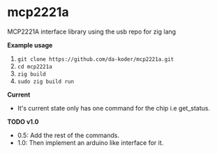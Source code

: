 # mcp2221a
MCP2221A interface library using the usb repo for zig lang

**Example usage**
1. `git clone https://github.com/da-koder/mcp2221a.git`
2. `cd mcp2221a`
3. `zig build`
4. `sudo zig build run`

**Current**
- It's current state only has one command for the chip i.e get_status.

**TODO v1.0**
- 0.5: Add the rest of the commands. 
- 1.0: Then implement an arduino like interface for it.

